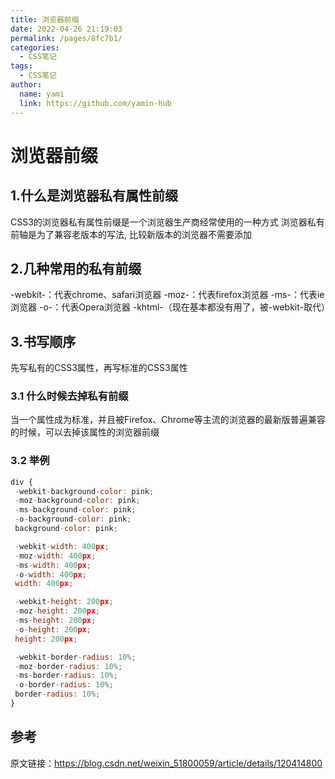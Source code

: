 ```yaml
---
title: 浏览器前缀
date: 2022-04-26 21:19:03
permalink: /pages/8fc7b1/
categories:
  - CSS笔记
tags:
  - CSS笔记
author: 
  name: yami
  link: https://github.com/yamin-hub
---
```

#	浏览器前缀

##    1.什么是浏览器私有属性前缀

CSS3的浏览器私有属性前缀是一个浏览器生产商经常使用的一种方式
浏览器私有前轴是为了兼容老版本的写法, 比较新版本的浏览器不需要添加

##    2.几种常用的私有前缀

-webkit-：代表chrome、safari浏览器
-moz-：代表firefox浏览器
-ms-：代表ie浏览器
-o-：代表Opera浏览器
-khtml-（现在基本都没有用了，被-webkit-取代）

##    3.书写顺序

先写私有的CSS3属性，再写标准的CSS3属性

### 3.1 什么时候去掉私有前缀

当一个属性成为标准，并且被Firefox、Chrome等主流的浏览器的最新版普遍兼容的时候，可以去掉该属性的浏览器前缀

### 3.2 举例

```js
div {
 -webkit-background-color: pink;
 -moz-background-color: pink;
 -ms-background-color: pink;
 -o-background-color: pink;
 background-color: pink;

 -webkit-width: 400px;
 -moz-width: 400px;
 -ms-width: 400px;
 -o-width: 400px;
 width: 400px;

 -webkit-height: 200px;
 -moz-height: 200px;
 -ms-height: 200px;
 -o-height: 200px;
 height: 200px;

 -webkit-border-radius: 10%;
 -moz-border-radius: 10%;
 -ms-border-radius: 10%;
 -o-border-radius: 10%;
 border-radius: 10%;
}
```



##    参考

原文链接：https://blog.csdn.net/weixin_51800059/article/details/120414800



